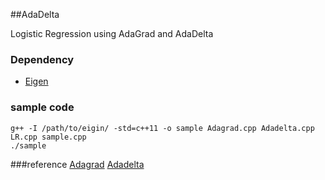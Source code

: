 ##AdaDelta

Logistic Regression using AdaGrad and AdaDelta

### Dependency

- [Eigen](http://eigen.tuxfamily.org/index.php?title=Main_Page) 

### sample code

```
g++ -I /path/to/eigin/ -std=c++11 -o sample Adagrad.cpp Adadelta.cpp LR.cpp sample.cpp
./sample
```

###reference
[Adagrad](http://www.ark.cs.cmu.edu/cdyer/adagrad.pdf)
[Adadelta](http://www.matthewzeiler.com/pubs/googleTR2012/googleTR2012.pdf)


